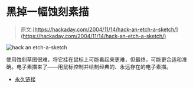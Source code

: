 # 黑掉一幅蚀刻素描

> 原文:[https://hackaday.com/2004/11/14/hack-an-etch-a-sketch/](https://hackaday.com/2004/11/14/hack-an-etch-a-sketch/)

![hack an etch-a-sketch](../Images/378665b0e17cbd945373a709c18f7bb4.png)

使用蚀刻草图很难，将它挂在鼠标上可能看起来更难，但最终，可能更合适和准确。电子素描来了——用鼠标控制并绘制经典的、永远存在的电子素描。

*   [永久链接](http://instruct1.cit.cornell.edu/courses/ee476/FinalProjects/s2004/jml66/EAS_final.htm#Design)